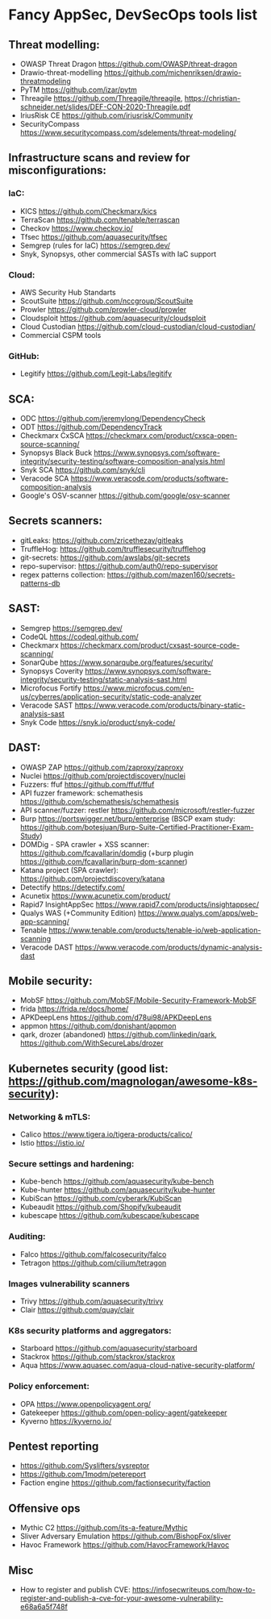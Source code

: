 # Fancy AppSec, DevSecOps tools list

## Threat modelling:
- OWASP Threat Dragon https://github.com/OWASP/threat-dragon 
- Drawio-threat-modelling https://github.com/michenriksen/drawio-threatmodeling
- PyTM https://github.com/izar/pytm
- Threagile https://github.com/Threagile/threagile, https://christian-schneider.net/slides/DEF-CON-2020-Threagile.pdf
- IriusRisk CE https://github.com/iriusrisk/Community
- SecurityCompass https://www.securitycompass.com/sdelements/threat-modeling/

## Infrastructure scans and review for misconfigurations:

### IaC:
- KICS https://github.com/Checkmarx/kics
- TerraScan https://github.com/tenable/terrascan
- Checkov https://www.checkov.io/
- Tfsec https://github.com/aquasecurity/tfsec
- Semgrep (rules for IaC) https://semgrep.dev/
- Snyk, Synopsys, other commercial SASTs with IaC support 

### Cloud:
- AWS Security Hub Standarts
- ScoutSuite https://github.com/nccgroup/ScoutSuite
- Prowler https://github.com/prowler-cloud/prowler
- Cloudsploit https://github.com/aquasecurity/cloudsploit
- Cloud Custodian https://github.com/cloud-custodian/cloud-custodian/
- Commercial CSPM tools

### GitHub:
- Legitify https://github.com/Legit-Labs/legitify

## SCA:
- ODC https://github.com/jeremylong/DependencyCheck
- ODT https://github.com/DependencyTrack
- Checkmarx CxSCA https://checkmarx.com/product/cxsca-open-source-scanning/
- Synopsys Black Buck https://www.synopsys.com/software-integrity/security-testing/software-composition-analysis.html
- Snyk SCA https://github.com/snyk/cli
- Veracode SCA https://www.veracode.com/products/software-composition-analysis
- Google's OSV-scanner https://github.com/google/osv-scanner

## Secrets scanners:
- gitLeaks: https://github.com/zricethezav/gitleaks
- TruffleHog: https://github.com/trufflesecurity/trufflehog
- git-secrets: https://github.com/awslabs/git-secrets
- repo-supervisor: https://github.com/auth0/repo-supervisor
- regex patterns collection: https://github.com/mazen160/secrets-patterns-db

## SAST:
- Semgrep https://semgrep.dev/
- CodeQL https://codeql.github.com/
- Checkmarx https://checkmarx.com/product/cxsast-source-code-scanning/
- SonarQube https://www.sonarqube.org/features/security/
- Synopsys Coverity https://www.synopsys.com/software-integrity/security-testing/static-analysis-sast.html
- Microfocus Fortify https://www.microfocus.com/en-us/cyberres/application-security/static-code-analyzer
- Veracode SAST https://www.veracode.com/products/binary-static-analysis-sast
- Snyk Code https://snyk.io/product/snyk-code/

## DAST:
- OWASP ZAP https://github.com/zaproxy/zaproxy
- Nuclei https://github.com/projectdiscovery/nuclei
- Fuzzers: ffuf https://github.com/ffuf/ffuf
- API fuzzer framework: schemathesis https://github.com/schemathesis/schemathesis
- API scanner/fuzzer: restler https://github.com/microsoft/restler-fuzzer
- Burp https://portswigger.net/burp/enterprise (BSCP exam study: https://github.com/botesjuan/Burp-Suite-Certified-Practitioner-Exam-Study)
- DOMDig - SPA crawler + XSS scanner: https://github.com/fcavallarin/domdig (+burp plugin https://github.com/fcavallarin/burp-dom-scanner)
- Katana project (SPA crawler): https://github.com/projectdiscovery/katana
- Detectify https://detectify.com/
- Acunetix https://www.acunetix.com/product/
- Rapid7 InsightAppSec https://www.rapid7.com/products/insightappsec/
- Qualys WAS (+Community Edition) https://www.qualys.com/apps/web-app-scanning/
- Tenable https://www.tenable.com/products/tenable-io/web-application-scanning
- Veracode DAST https://www.veracode.com/products/dynamic-analysis-dast

## Mobile security:
- MobSF https://github.com/MobSF/Mobile-Security-Framework-MobSF
- frida https://frida.re/docs/home/
- APKDeepLens https://github.com/d78ui98/APKDeepLens
- appmon https://github.com/dpnishant/appmon
- qark, drozer (abandoned) https://github.com/linkedin/qark, https://github.com/WithSecureLabs/drozer

## Kubernetes security (good list: https://github.com/magnologan/awesome-k8s-security):

### Networking & mTLS:
- Calico https://www.tigera.io/tigera-products/calico/
- Istio https://istio.io/

### Secure settings and hardening:
- Kube-bench https://github.com/aquasecurity/kube-bench
- Kube-hunter https://github.com/aquasecurity/kube-hunter
- KubiScan https://github.com/cyberark/KubiScan
- Kubeaudit https://github.com/Shopify/kubeaudit
- kubescape https://github.com/kubescape/kubescape

### Auditing:
- Falco https://github.com/falcosecurity/falco
- Tetragon https://github.com/cilium/tetragon

### Images vulnerability scanners
- Trivy https://github.com/aquasecurity/trivy
- Clair https://github.com/quay/clair

### K8s security platforms and aggregators:
- Starboard https://github.com/aquasecurity/starboard
- Stackrox https://github.com/stackrox/stackrox
- Aqua https://www.aquasec.com/aqua-cloud-native-security-platform/

### Policy enforcement:
- OPA https://www.openpolicyagent.org/
- Gatekeeper https://github.com/open-policy-agent/gatekeeper
- Kyverno https://kyverno.io/

## Pentest reporting
- https://github.com/Syslifters/sysreptor
- https://github.com/1modm/petereport
- Faction engine https://github.com/factionsecurity/faction

## Offensive ops
- Mythic C2 https://github.com/its-a-feature/Mythic
- Sliver Adversary Emulation https://github.com/BishopFox/sliver
- Havoc Framework https://github.com/HavocFramework/Havoc

## Misc
- How to register and publish CVE: https://infosecwriteups.com/how-to-register-and-publish-a-cve-for-your-awesome-vulnerability-e68a6a5f748f
